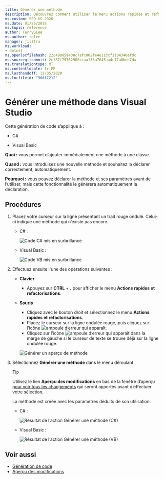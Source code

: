 ```yaml
---
title: Générer une méthode
description: Découvrez comment utiliser le menu actions rapides et refactorisations pour ajouter immédiatement une méthode à une classe.
ms.custom: SEO-VS-2020
ms.date: 01/26/2018
ms.topic: reference
author: TerryGLee
ms.author: tglee
manager: jillfra
ms.workload:
- dotnet
ms.openlocfilehash: 22c49085a430c7afc002fe4e11dcf1184348efdc
ms.sourcegitcommit: 2cf87f79762906ccaa133a7645aa4c77a0bed7da
ms.translationtype: MT
ms.contentlocale: fr-FR
ms.lasthandoff: 12/05/2020
ms.locfileid: "96617212"
---
```

# <a name="generate-a-method-in-visual-studio"></a>Générer une méthode dans Visual Studio

Cette génération de code s’applique à :

- C#

- Visual Basic

**Quoi :** vous permet d’ajouter immédiatement une méthode à une classe.

**Quand :** vous introduisez une nouvelle méthode et souhaitez la déclarer correctement, automatiquement.

**Pourquoi :** vous pouvez déclarer la méthode et ses paramètres avant de l’utiliser, mais cette fonctionnalité le générera automatiquement la déclaration.

## <a name="how-to"></a>Procédures

1. Placez votre curseur sur la ligne présentant un trait rouge ondulé. Celui-ci indique une méthode qui n’existe pas encore.

   - C# :

       ![Code C# mis en surbrillance](media/method-highlight-cs.png)

   - Visual Basic :

       ![Code VB mis en surbrillance](media/method-highlight-vb.png)

2. Effectuez ensuite l'une des opérations suivantes :

   - **Clavier**
      - Appuyez sur **CTRL** + **.** pour afficher le menu **Actions rapides et refactorisations**.
   - **Souris**
      - Cliquez avec le bouton droit et sélectionnez le menu **Actions rapides et refactorisations**.
      - Placez le curseur sur la ligne ondulée rouge, puis cliquez sur l’icône ![ampoule d’erreur](media/error-bulb.png) qui apparaît.
      - Cliquez sur l’icône ![ampoule d’erreur](media/error-bulb.png) qui apparaît dans la marge de gauche si le curseur de texte se trouve déjà sur la ligne ondulée rouge.

      ![Générer un aperçu de méthode](media/method-preview-cs.png)

3. Sélectionnez **Générer une méthode** dans le menu déroulant.

   > [!TIP]
   > Utilisez le lien **Aperçu des modifications** en bas de la fenêtre d’aperçu [pour voir tous les changements](../../ide/preview-changes.md) qui seront apportés avant d’effectuer votre sélection.

   La méthode est créée avec les paramètres déduits de son utilisation.

   - C# :

       ![Résultat de l’action Générer une méthode (C#)](media/method-result-cs.png)

   - Visual Basic :

       ![Résultat de l’action Générer une méthode (VB)](media/method-result-vb.png)

## <a name="see-also"></a>Voir aussi

- [Génération de code](../code-generation-in-visual-studio.md)
- [Aperçu des modifications](../../ide/preview-changes.md)

